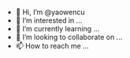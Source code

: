 - 👋 Hi, I’m @yaowencu
- 👀 I’m interested in ...
- 🌱 I’m currently learning ...
- 💞️ I’m looking to collaborate on ...
- 📫 How to reach me ...

<!---
yaowencu/yaowencu is a ✨ special ✨ repository because its `README.md` (this file) appears on your GitHub profile.
You can click the Preview link to take a look at your changes.
--->
